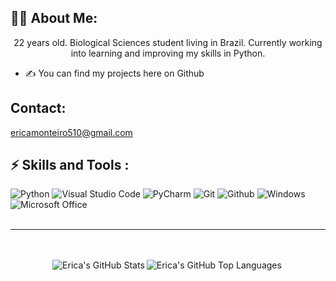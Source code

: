 
## 🐱‍👤 About Me:

<p align='center'>
22 years old. Biological Sciences student living in Brazil. Currently working into learning and improving my skills in Python.

- ✍ You can find my projects here on Github

</p>

## Contact:

ericamonteiro510@gmail.com

## ⚡️ Skills and Tools :
<div>
  <img alt="Python" src="https://img.shields.io/badge/Python-FFD43B?style=for-the-badge&logo=python&logoColor=blue" />
  <img alt="Visual Studio Code" src="https://img.shields.io/badge/Visual_Studio_Code-0078D4?style=for-the-badge&logo=visual%20studio%20code&logoColor=white" />
  <img alt="PyCharm" src="https://img.shields.io/badge/PyCharm-000000.svg?&style=for-the-badge&logo=PyCharm&logoColor=white" />
  <img alt="Git" src="https://img.shields.io/badge/GIT-E44C30?style=for-the-badge&logo=git&logoColor=white" />
  <img alt="Github" src="https://img.shields.io/badge/GitHub-100000?style=for-the-badge&logo=github&logoColor=white" />
  <img alt="Windows" src="https://img.shields.io/badge/Windows-017AD7?style=for-the-badge&logo=windows&logoColor=white" />
  <img alt="Microsoft Office" src="https://img.shields.io/badge/Microsoft_Office-D83B01?style=for-the-badge&logo=microsoft-office&logoColor=white" />
<div>
</br>

---
<br />
<br />

<div style='align-items:center; display:flex; justify-content:center;'>
  <img align="left" alt="Erica's GitHub Stats" src="https://github-readme-stats.vercel.app/api?username=ericamont&show_icons=true&theme=radical&count_private=true" />





<img align="left" alt="Erica's GitHub Top Languages" src="https://github-readme-stats.vercel.app/api/top-langs/?username=ericamont&theme=radical" />
</div>
